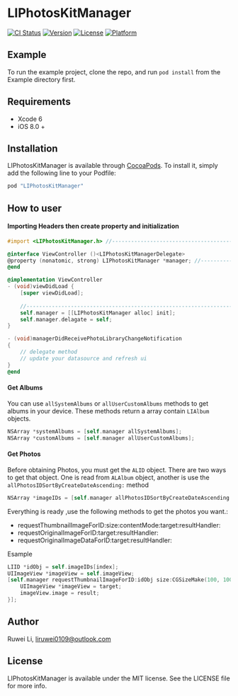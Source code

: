 # LIPhotosKitManager

[![CI Status](http://img.shields.io/travis/Robert/LIPhotosKitManager.svg?style=flat)](https://travis-ci.org/Robert/LIPhotosKitManager)
[![Version](https://img.shields.io/cocoapods/v/LIPhotosKitManager.svg?style=flat)](http://cocoapods.org/pods/LIPhotosKitManager)
[![License](https://img.shields.io/cocoapods/l/LIPhotosKitManager.svg?style=flat)](http://cocoapods.org/pods/LIPhotosKitManager)
[![Platform](https://img.shields.io/cocoapods/p/LIPhotosKitManager.svg?style=flat)](http://cocoapods.org/pods/LIPhotosKitManager)

## Example

To run the example project, clone the repo, and run `pod install` from the Example directory first.

## Requirements

* Xcode 6
* iOS 8.0 +

## Installation

LIPhotosKitManager is available through [CocoaPods](http://cocoapods.org). To install
it, simply add the following line to your Podfile:

```ruby
pod "LIPhotosKitManager"
```

## How to user

#### Importing Headers then create property and initialization

~~~objectiveC
#import <LIPhotosKitManager.h> //---------------------------------------1

@interface ViewController ()<LIPhotosKitManagerDelegate>
@property (nonatomic, strong) LIPhotosKitManager *manager; //-----------2
@end

@implementation ViewController
- (void)viewDidLoad {
    [super viewDidLoad];
    
    //------------------------------------------------------------------3
    self.manager = [[LIPhotosKitManager alloc] init];
    self.manager.delagate = self;
}

- (void)managerDidReceivePhotoLibraryChangeNotification
{    
	// delegate method
    // update your datasource and refresh ui
}
@end

~~~

#### Get Albums 
You can use `allSystemAlbums` or `allUserCustomAlbums` methods to get albums in your device. These methods return a array contain `LIAlbum` objects.

~~~objectiveC
NSArray *systemAlbums = [self.manager allSystemAlbums];
NSArray *customAlbums = [self.manager allUserCustomAlbums];
~~~

#### Get Photos
Before obtaining Photos, you must get the `ALID` object. There are two ways to get that object. One is read from `ALAlbum` object, another is use the `allPhotosIDSortByCreateDateAscending:` method

~~~objectiveC
NSArray *imageIDs = [self.manager allPhotosIDSortByCreateDateAscending:YES];
~~~
Everything is ready ,use the following methods to get the photos you want.:

* requestThumbnailImageForID:size:contentMode:target:resultHandler: 
* requestOriginalImageForID:target:resultHandler:
* requestOriginalImageDataForID:target:resultHandler:

Esample 

~~~objectiveC
LIID *idObj = self.imageIDs[index];
UIImageView *imageView = self.imageView;
[self.manager requestThumbnailImageForID:idObj size:CGSizeMake(100, 100) contentMode:0 target:imageView resultHandler:^(UIImage *result, id target, NSDictionary *info) {
	UIImageView *imageView = target;
	imageView.image = result;
}];
~~~

## Author

Ruwei Li, liruwei0109@outlook.com

## License

LIPhotosKitManager is available under the MIT license. See the LICENSE file for more info.
